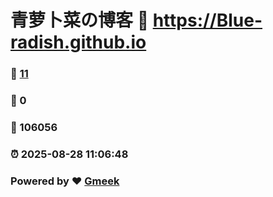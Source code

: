 # 青萝卜菜の博客 :link: https://Blue-radish.github.io 
### :page_facing_up: [11](https://Blue-radish.github.io/tag.html) 
### :speech_balloon: 0 
### :hibiscus: 106056 
### :alarm_clock: 2025-08-28 11:06:48 
### Powered by :heart: [Gmeek](https://github.com/Meekdai/Gmeek)
